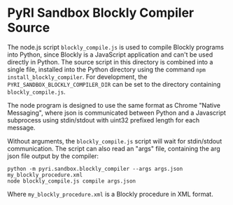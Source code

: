 # PyRI Sandbox Blockly Compiler Source

The node.js script `blockly_compile.js`  is used to compile Blockly programs into Python, since Blockly is a JavaScript 
application and can't be used directly in Python. The source script in this directory is combined into a single
file, installed into the Python directory using the command `npm install_blockly_compiler`. For development,
the `PYRI_SANDBOX_BLOCKLY_COMPILER_DIR` can be set to the directory containing `blockly_compile.js`.

The node program is designed to use the same format as Chrome "Native Messaging",
where json is communicated between Python and a Javascript subprocess using stdin/stdout with uint32 prefixed length
for each message.

Without arguments, the `blockly_compile.js` script will wait for stdin/stdout communication. The script can also read
an "args" file, containing the arg json file output by the compiler:

```
python -m pyri.sandbox.blockly_compiler --args args.json my_blockly_procedure.xml
node blockly_compile.js compile args.json
```

Where `my_blockly_procedure.xml` is a Blockly procedure in XML format.
